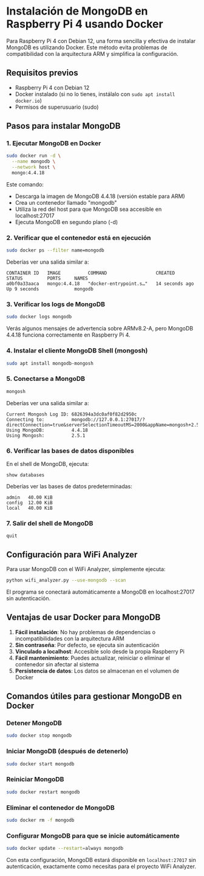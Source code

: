 # Instalación de MongoDB en Raspberry Pi 4 usando Docker

Para Raspberry Pi 4 con Debian 12, una forma sencilla y efectiva de instalar MongoDB es utilizando Docker. Este método evita problemas de compatibilidad con la arquitectura ARM y simplifica la configuración.

## Requisitos previos

- Raspberry Pi 4 con Debian 12
- Docker instalado (si no lo tienes, instálalo con `sudo apt install docker.io`)
- Permisos de superusuario (sudo)

## Pasos para instalar MongoDB

### 1. Ejecutar MongoDB en Docker

```bash
sudo docker run -d \
  --name mongodb \
  --network host \
  mongo:4.4.18
```

Este comando:
- Descarga la imagen de MongoDB 4.4.18 (versión estable para ARM)
- Crea un contenedor llamado "mongodb"
- Utiliza la red del host para que MongoDB sea accesible en localhost:27017
- Ejecuta MongoDB en segundo plano (-d)

### 2. Verificar que el contenedor está en ejecución

```bash
sudo docker ps --filter name=mongodb
```

Deberías ver una salida similar a:
```
CONTAINER ID   IMAGE          COMMAND                  CREATED          STATUS         PORTS     NAMES
a0bf0a33aaca   mongo:4.4.18   "docker-entrypoint.s…"   14 seconds ago   Up 9 seconds             mongodb
```

### 3. Verificar los logs de MongoDB

```bash
sudo docker logs mongodb
```

Verás algunos mensajes de advertencia sobre ARMv8.2-A, pero MongoDB 4.4.18 funciona correctamente en Raspberry Pi 4.

### 4. Instalar el cliente MongoDB Shell (mongosh)

```bash
sudo apt install mongodb-mongosh
```

### 5. Conectarse a MongoDB

```bash
mongosh
```

Deberías ver una salida similar a:
```
Current Mongosh Log ID: 6826394a3dc0af0f82d2950c
Connecting to:          mongodb://127.0.0.1:27017/?directConnection=true&serverSelectionTimeoutMS=2000&appName=mongosh+2.5.1
Using MongoDB:          4.4.18
Using Mongosh:          2.5.1
```

### 6. Verificar las bases de datos disponibles

En el shell de MongoDB, ejecuta:
```
show databases
```

Deberías ver las bases de datos predeterminadas:
```
admin   40.00 KiB
config  12.00 KiB
local   40.00 KiB
```

### 7. Salir del shell de MongoDB

```
quit
```

## Configuración para WiFi Analyzer

Para usar MongoDB con el WiFi Analyzer, simplemente ejecuta:

```bash
python wifi_analyzer.py --use-mongodb --scan
```

El programa se conectará automáticamente a MongoDB en localhost:27017 sin autenticación.

## Ventajas de usar Docker para MongoDB

1. **Fácil instalación**: No hay problemas de dependencias o incompatibilidades con la arquitectura ARM
2. **Sin contraseña**: Por defecto, se ejecuta sin autenticación
3. **Vinculado a localhost**: Accesible solo desde la propia Raspberry Pi
4. **Fácil mantenimiento**: Puedes actualizar, reiniciar o eliminar el contenedor sin afectar al sistema
5. **Persistencia de datos**: Los datos se almacenan en el volumen de Docker

## Comandos útiles para gestionar MongoDB en Docker

### Detener MongoDB
```bash
sudo docker stop mongodb
```

### Iniciar MongoDB (después de detenerlo)
```bash
sudo docker start mongodb
```

### Reiniciar MongoDB
```bash
sudo docker restart mongodb
```

### Eliminar el contenedor de MongoDB
```bash
sudo docker rm -f mongodb
```

### Configurar MongoDB para que se inicie automáticamente
```bash
sudo docker update --restart=always mongodb
```

Con esta configuración, MongoDB estará disponible en `localhost:27017` sin autenticación, exactamente como necesitas para el proyecto WiFi Analyzer.
